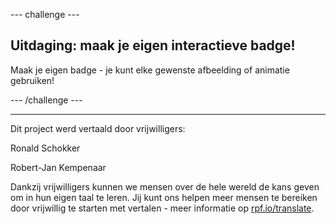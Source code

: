 --- challenge ---

## Uitdaging: maak je eigen interactieve badge!

Maak je eigen badge - je kunt elke gewenste afbeelding of animatie gebruiken!

--- /challenge ---


***
Dit project werd vertaald door vrijwilligers:

Ronald Schokker

Robert-Jan Kempenaar

Dankzij vrijwilligers kunnen we mensen over de hele wereld de kans geven om in hun eigen taal te leren. Jij kunt ons helpen meer mensen te bereiken door vrijwillig te starten met vertalen - meer informatie op [rpf.io/translate](https://rpf.io/translate).